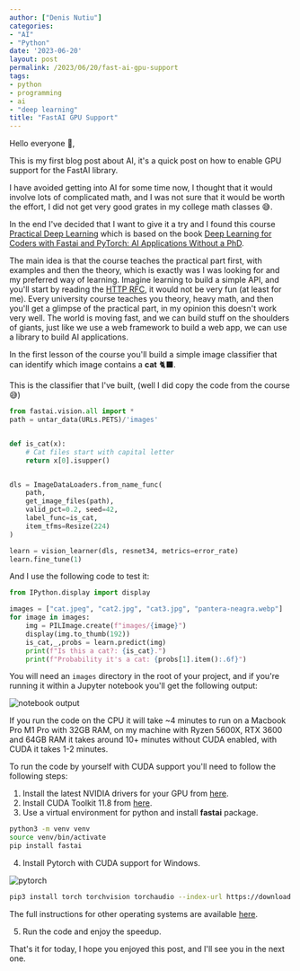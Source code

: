 ```yaml
---
author: ["Denis Nutiu"]
categories:
- "AI"
- "Python"
date: '2023-06-20'
layout: post
permalink: /2023/06/20/fast-ai-gpu-support
tags:
- python
- programming
- ai
- "deep learning"
title: "FastAI GPU Support"
---
```


Hello everyone 👋,

This is my first blog post about AI, it's a quick post on how to enable GPU support for the FastAI library.

I have avoided getting into AI for some time now, I thought that it would involve lots of complicated math, and 
I was not sure that it would be worth the effort, I did not get very good grates in my college math classes 😅.

In the end I've decided that I want to give it a try and I found this course [Practical Deep Learning](https://course.fast.ai/)
which is based on the book [Deep Learning for Coders with Fastai and PyTorch: AI Applications Without a PhD](https://www.amazon.com/Deep-Learning-Coders-fastai-PyTorch/dp/1492045527).

The main idea is that the course teaches the practical part first, with examples and then the theory, which is exactly was I was looking for and my preferred way of learning.
Imagine learning to build a simple API, and you'll start by reading the [HTTP RFC](https://datatracker.ietf.org/doc/html/rfc2616), it would not be very fun (at least for me).
Every university course teaches you theory, heavy math, and then you'll get a glimpse of the practical part, in my opinion this doesn't work very well.
The world is moving fast, and we can build stuff on the shoulders of giants, just like we use a web framework to build a web app, we can use a library to build AI applications.

In the first lesson of the course you'll build a simple image classifier that can identify which image contains a **cat** 🐈‍⬛.

This is the classifier that I've built, (well I did copy the code from the course 😅)

```python
from fastai.vision.all import *
path = untar_data(URLs.PETS)/'images'


def is_cat(x):
    # Cat files start with capital letter
    return x[0].isupper()


dls = ImageDataLoaders.from_name_func(
    path,
    get_image_files(path),
    valid_pct=0.2, seed=42,
    label_func=is_cat,
    item_tfms=Resize(224)
)

learn = vision_learner(dls, resnet34, metrics=error_rate)
learn.fine_tune(1)
```

And I use the following code to test it:

```python
from IPython.display import display

images = ["cat.jpeg", "cat2.jpg", "cat3.jpg", "pantera-neagra.webp"]
for image in images:
    img = PILImage.create(f"images/{image}")
    display(img.to_thumb(192))
    is_cat,_,probs = learn.predict(img)
    print(f"Is this a cat?: {is_cat}.")
    print(f"Probability it's a cat: {probs[1].item():.6f}")
```

You will need an `images` directory in the root of your project, and if you're running it within a Jupyter notebook
you'll get the following output:

![notebook output](/hugo-content/2023-06/notebook-output.png)

If you run the code on the CPU it will take ~4 minutes to run on a Macbook Pro M1 Pro with 32GB RAM, on my machine with
Ryzen 5600X, RTX 3600 and 64GB RAM it takes around 10+ minutes without CUDA enabled, with CUDA it takes 1-2 minutes.

To run the code by yourself with CUDA support you'll need to follow the following steps:

1. Install the latest NVIDIA drivers for your GPU from [here](https://www.nvidia.com/Download/index.aspx?lang=en-us).
2. Install CUDA Toolkit 11.8 from [here](https://developer.nvidia.com/cuda-11-8-0-download-archive).
3. Use a virtual environment for python and install **fastai** package.

```bash
python3 -m venv venv
source venv/bin/activate
pip install fastai
```

4. Install Pytorch with CUDA support for Windows.

![pytorch](/hugo-content/2023-06/pytorch-install.png)

```bash
pip3 install torch torchvision torchaudio --index-url https://download.pytorch.org/whl/cu118
```

The full instructions for other operating systems are available [here](https://pytorch.org/get-started/locally/).

5. Run the code and enjoy the speedup.

That's it for today, I hope you enjoyed this post, and I'll see you in the next one.

